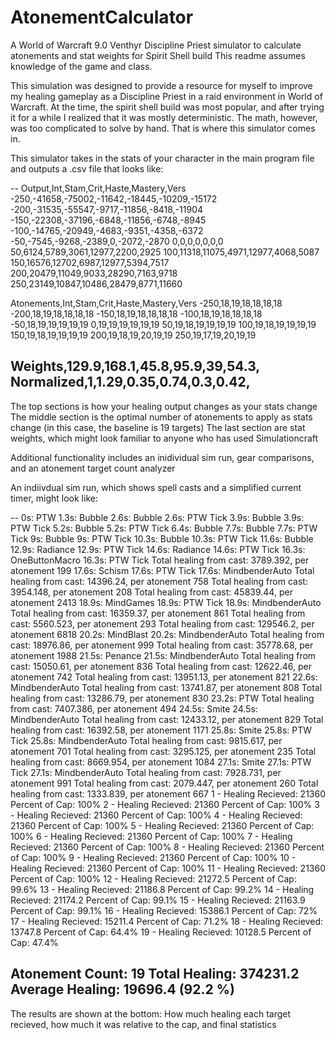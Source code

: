 # AtonementCalculator
A World of Warcraft 9.0 Venthyr Discipline Priest simulator to calculate atonements and stat weights for Spirit Shell build
This readme assumes knowledge of the game and class.

This simulation was designed to provide a resource for myself to improve my healing gameplay as a Discipline Priest in a raid environment in World of Warcraft.
At the time, the spirit shell build was most popular, and after trying it for a while I realized that it was mostly deterministic.
The math, however, was too complicated to solve by hand. That is where this simulator comes in.

This simulator takes in the stats of your character in the main program file and outputs a .csv file that looks like:

--
Output,Int,Stam,Crit,Haste,Mastery,Vers
-250,-41658,-75002,-11642,-18445,-10209,-15172
-200,-31535,-55547,-9717,-11856,-8418,-11904
-150,-22308,-37196,-6848,-11856,-6748,-8945
-100,-14765,-20949,-4683,-9351,-4358,-6372
-50,-7545,-9268,-2389,0,-2072,-2870
0,0,0,0,0,0,0
50,6124,5789,3061,12977,2200,2925
100,11318,11075,4971,12977,4068,5087
150,16576,12702,6987,12977,5394,7517
200,20479,11049,9033,28290,7163,9718
250,23149,10847,10486,28479,8771,11660

Atonements,Int,Stam,Crit,Haste,Mastery,Vers
-250,18,19,18,18,18,18
-200,18,19,18,18,18,18
-150,18,19,18,18,18,18
-100,18,19,18,18,18,18
-50,18,19,19,19,19,19
0,19,19,19,19,19,19
50,19,18,19,19,19,19
100,19,18,19,19,19,19
150,19,18,19,19,19,19
200,19,18,19,20,19,19
250,19,17,19,20,19,19

Weights,129.9,168.1,45.8,95.9,39,54.3,
Normalized,1,1.29,0.35,0.74,0.3,0.42,
--

The top sections is how your healing output changes as your stats change
The middle section is the optimal number of atonements to apply as stats change (in this case, the baseline is 19 targets)
The last section are stat weights, which might look familiar to anyone who has used Simulationcraft

Additional functionality includes an inidividual sim run, gear comparisons, and an atonement target count analyzer

An indiivdual sim run, which shows spell casts and a simplified current timer, might look like:

--
0s: PTW
1.3s: Bubble
2.6s: Bubble
2.6s: PTW Tick
3.9s: Bubble
3.9s: PTW Tick
5.2s: Bubble
5.2s: PTW Tick
6.4s: Bubble
7.7s: Bubble
7.7s: PTW Tick
9s: Bubble
9s: PTW Tick
10.3s: Bubble
10.3s: PTW Tick
11.6s: Bubble
12.9s: Radiance
12.9s: PTW Tick
14.6s: Radiance
14.6s: PTW Tick
16.3s: OneButtonMacro
16.3s: PTW Tick
Total healing from cast: 3789.392, per atonement 199
17.6s: Schism
17.6s: PTW Tick
17.6s: MindbenderAuto
Total healing from cast: 14396.24, per atonement 758
Total healing from cast: 3954.148, per atonement 208
Total healing from cast: 45839.44, per atonement 2413
18.9s: MindGames
18.9s: PTW Tick
18.9s: MindbenderAuto
Total healing from cast: 16359.37, per atonement 861
Total healing from cast: 5560.523, per atonement 293
Total healing from cast: 129546.2, per atonement 6818
20.2s: MindBlast
20.2s: MindbenderAuto
Total healing from cast: 18976.86, per atonement 999
Total healing from cast: 35778.68, per atonement 1988
21.5s: Penance
21.5s: MindbenderAuto
Total healing from cast: 15050.61, per atonement 836
Total healing from cast: 12622.46, per atonement 742
Total healing from cast: 13951.13, per atonement 821
22.6s: MindbenderAuto
Total healing from cast: 13741.87, per atonement 808
Total healing from cast: 13286.79, per atonement 830
23.2s: PTW
Total healing from cast: 7407.386, per atonement 494
24.5s: Smite
24.5s: MindbenderAuto
Total healing from cast: 12433.12, per atonement 829
Total healing from cast: 16392.58, per atonement 1171
25.8s: Smite
25.8s: PTW Tick
25.8s: MindbenderAuto
Total healing from cast: 9815.617, per atonement 701
Total healing from cast: 3295.125, per atonement 235
Total healing from cast: 8669.954, per atonement 1084
27.1s: Smite
27.1s: PTW Tick
27.1s: MindbenderAuto
Total healing from cast: 7928.731, per atonement 991
Total healing from cast: 2079.447, per atonement 260
Total healing from cast: 1333.839, per atonement 667
1 - Healing Recieved: 21360 Percent of Cap: 100%
2 - Healing Recieved: 21360 Percent of Cap: 100%
3 - Healing Recieved: 21360 Percent of Cap: 100%
4 - Healing Recieved: 21360 Percent of Cap: 100%
5 - Healing Recieved: 21360 Percent of Cap: 100%
6 - Healing Recieved: 21360 Percent of Cap: 100%
7 - Healing Recieved: 21360 Percent of Cap: 100%
8 - Healing Recieved: 21360 Percent of Cap: 100%
9 - Healing Recieved: 21360 Percent of Cap: 100%
10 - Healing Recieved: 21360 Percent of Cap: 100%
11 - Healing Recieved: 21360 Percent of Cap: 100%
12 - Healing Recieved: 21272.5 Percent of Cap: 99.6%
13 - Healing Recieved: 21186.8 Percent of Cap: 99.2%
14 - Healing Recieved: 21174.2 Percent of Cap: 99.1%
15 - Healing Recieved: 21163.9 Percent of Cap: 99.1%
16 - Healing Recieved: 15386.1 Percent of Cap: 72%
17 - Healing Recieved: 15211.4 Percent of Cap: 71.2%
18 - Healing Recieved: 13747.8 Percent of Cap: 64.4%
19 - Healing Recieved: 10128.5 Percent of Cap: 47.4%

Atonement Count: 19
Total Healing: 374231.2
Average Healing: 19696.4 (92.2 %)
--
The results are shown at the bottom: How much healing each target recieved, how much it was relative to the cap, and final statistics
